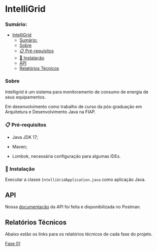 # IntelliGrid

### Sumário:
<!-- TOC -->
* [IntelliGrid](#intelligrid)
    * [Sumário:](#sumário)
    * [Sobre](#sobre)
    * [📋 Pré-requisitos](#-pré-requisitos)
    * [🔧 Instalação](#-instalação)
  * [API](#api)
  * [Relatórios Técnicos](#relatórios-técnicos)
<!-- TOC -->


### Sobre
Intelligrid é um sistema para monitoramento de consumo de energia de seus equipamentos.

Em desenvolvimento como trabalho de curso da pós-graduação em Arquitetura e Desenvolvimento Java na FIAP.

### 📋 Pré-requisitos

- Java JDK 17;

- Maven;

- Lombok, necessária configuração para algumas IDEs.

### 🔧 Instalação

Executar a classe `IntelliGridApplication.java` como aplicação Java.

## API
Nossa [documentação](https://documenter.getpostman.com/view/16901424/2s93zCaMVR) da API foi feita e disponibilizada no Postman.

## Relatórios Técnicos

Abaixo estão os links para os relatórios técnicos de cada fase do projeto.

[Fase 01](https://github.com/Hakamad4/IntelliGrid/blob/main/docs/relatorio_tecnico_01.md)
